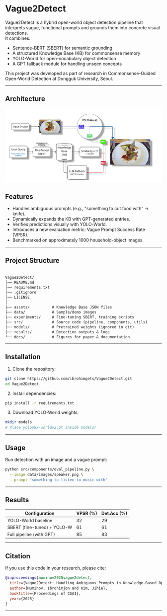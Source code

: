 # Vague2Detect

Vague2Detect is a hybrid open-world object detection pipeline that interprets vague, functional prompts and grounds them into concrete visual detections.  
It combines:
- Sentence-BERT (SBERT) for semantic grounding  
- A structured Knowledge Base (KB) for commonsense memory  
- YOLO-World for open-vocabulary object detection  
- A GPT fallback module for handling unseen concepts  

This project was developed as part of research in Commonsense-Guided Open-World Detection at Dongguk University, Seoul.

---
## Architecture

<p align="center">
  <img src="docs/arch.png" alt="Vague2Detect Architecture" width="800"/>
</p>


## Features
- Handles ambiguous prompts (e.g., "something to cut food with" → knife).  
- Dynamically expands the KB with GPT-generated entries.  
- Verifies predictions visually with YOLO-World.  
- Introduces a new evaluation metric: Vague Prompt Success Rate (VPSR).  
- Benchmarked on approximately 1000 household-object images.  

---

## Project Structure

```

Vague2Detect/
│── README.md
│── requirements.txt
│── .gitignore
│── LICENSE
│
├── assets/          # Knowledge Base JSON files
├── data/            # Sample/demo images
├── experiments/     # Fine-tuning SBERT, training scripts
├── src/             # Source code (pipeline, components, utils)
├── models/          # Pretrained weights (ignored in git)
├── results/         # Detection outputs & logs
└── docs/            # Figures for paper & documentation

````

---

## Installation

1. Clone the repository:
```bash
git clone https://github.com/ibrohimgets/Vague2Detect.git
cd Vague2Detect
````

2. Install dependencies:

```bash
pip install -r requirements.txt
```

3. Download YOLO-World weights:

```bash
mkdir models
# Place yolov8x-worldv2.pt inside models/
```

---

## Usage

Run detection with an image and a vague prompt:

```bash
python src/components/eval_pipeline.py \
  --image data/images/speaker.png \
  --prompt "something to listen to music with"
```

---

## Results

| Configuration               | VPSR (%) | Det.Acc (%) |
| --------------------------- | -------- | ----------- |
| YOLO-World baseline         | 32       | 29          |
| SBERT (fine-tuned) + YOLO-W | 61       | 61          |
| Full pipeline (with GPT)    | 85       | 83          |

---

## Citation

If you use this code in your research, please cite:

```bibtex
@inproceedings{muminov2025vague2detect,
  title={Vague2Detect: Handling Ambiguous Prompts in Knowledge-Based Open-World Detection},
  author={Muminov, Ibrohimjon and Kim, Jihie},
  booktitle={Proceedings of CSAI},
  year={2025}
}
```

---
